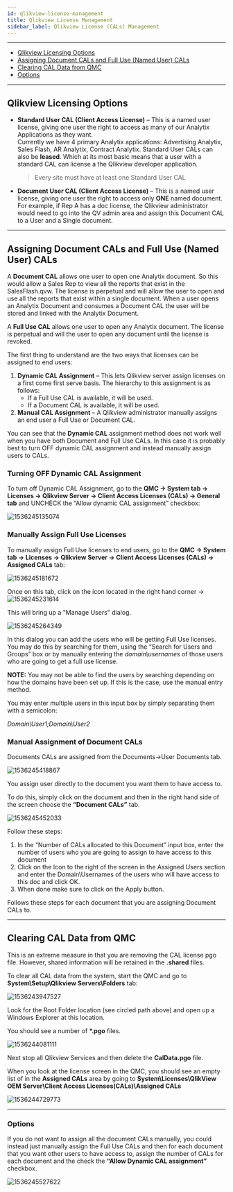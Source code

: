 ```yaml
---
id: qlikview-license-management
title: Qlikview License Management
sidebar_label: Qlikview License (CALs) Management
---
```


[Optional Header]: # "Qlikview License Management"



---

- [Qlikview Licensing Options](#qlikview-licensing-options)
- [Assigning Document CALs and Full Use (Named User) CALs](#assigning-document-cals-and-full-use-(named-user)-cals)
- [Clearing CAL Data from QMC](#clearing-cal-data-from-qmc)
- [Options](#options)

---

##  Qlikview Licensing Options

- **Standard User CAL (Client Access License)** – This is a named user license, giving one user the right to access as many of our Analytix Applications as they want.  
  Currently we have 4 primary Analytix applications: Advertising Analytix, Sales Flash, AR Analytix, Contract Analytix. 
  Standard User CALs can also be **leased**.  Which at its most basic means that a user with a standard CAL can license a the Qlikview developer application.  

  > Every site must have at least one Standard User CAL 

- **Document User CAL (Client Access License)** – This is a named user license, giving one user the right to access only **ONE** named document.  For example, if Rep A has a doc license, the Qlikview administrator would need to go into the QV admin area and assign this Document CAL to a User and a Single document.

---

## Assigning Document CALs and Full Use (Named User) CALs

A **Document CAL** allows one user to open one Analytix document. So this would allow a Sales Rep to view all the reports that exist in the SalesFlash.qvw. The license is perpetual and will allow the user to open and use all the reports that exist within a single document. When a user opens an Analytix Document and consumes a Document CAL the user will be stored and linked with the Analytix Document.

A **Full Use CAL** allows one user to open any Analytix document. The license is perpetual and will the user to open any document until the license is revoked.

The first thing to understand are the two ways that licenses can be assigned to end users:

1. **Dynamic CAL Assignment** – This lets Qlikview server assign licenses on a first come first serve basis. The hierarchy to this assignment is as follows:
   - If a Full Use CAL is available, it will be used.
   - If a Document CAL is available, it will be used.
2. **Manual CAL Assignment** – A Qlikview administrator manually assigns an end user a Full Use or Document CAL.

You can see that the **Dynamic CAL** assignment method does not work well when you have both Document and Full Use CALs. In this case it is probably best to turn OFF dynamic CAL assignment and instead manually assign users to CALs.

### Turning OFF Dynamic CAL Assignment

To turn off Dynamic CAL Assignment, go to the **QMC -> System tab -> Licenses -> Qlikview Server -> Client Access Licenses (CALs) -> General tab** and UNCHECK the “Allow dynamic CAL assignment” checkbox:

![1536245135074](../assets/support_1536245135074.png)

### Manually Assign Full Use Licenses

To manually assign Full Use licenses to end users, go to the **QMC -> System tab -> Licenses -> Qlikview Server -> Client Access Licenses (CALs) -> Assigned CALs** tab:

![1536245181672](../assets/support_1536245181672.png)

Once on this tab, click on the icon located in the right hand corner ->![1536245231614](../assets/support_1536245231614.png)

This will bring up a "Manage Users" dialog.

![1536245264349](../assets/support_1536245264349.png)

In this dialog you can add the users who will be getting Full Use licenses. You may do this by searching for them, using the “Search for Users and Groups” box or by manually entering the *domain\usernames* of those users who are going to get a full use license.  

**NOTE:** You may not be able to find the users by searching depending on how the domains have been set up.  If this is the case, use the manual entry method.

You may enter multiple users in this input box by simply separating them with a semicolon: 

*Domain\User1;Domain\User2*

### Manual Assignment of Document CALs

Documents CALs are assigned from the Documents->User Documents tab.

![1536245418867](../assets/support_1536245418867.png)

You assign user directly to the document you want them to have access to.

To do this, simply click on the document and then in the right hand side of the screen choose the **“Document CALs”** tab.

![1536245452033](../assets/support_1536245452033.png)

Follow these steps:

1. In the “Number of CALs allocated to this Document” input box, enter the number of users who you are going to assign to have access to this document
2. Click on the Icon to the right of the screen in the Assigned Users section and enter the Domain\Usernames of the users who will have access to this doc and click OK.
3. When done make sure to click on the Apply button.

Follows these steps for each document that you are assigning Document CALs to.

---

<div style="page-break-after: always;"></div>

## Clearing CAL Data from QMC

This is an extreme measure in that you are removing the CAL license pgo file.  However, shared information will be retained in the **.shared** files. 

To clear all CAL data from the system, start the QMC and go to **System\Setup\Qlikview Servers\Folders** tab:

![1536243947527](../assets/support_1536243947527.png)

Look for the Root Folder location (see circled path above) and open up a Windows Explorer at this location.

You should see a number of **\*.pgo** files.

![1536244081111](../assets/support_1536244081111.png)

Next stop all Qlikview Services and then delete the **CalData.pgo** file.  

When you look at the license screen in the QMC, you should see an empty list of in the **Assigned CALs** area by going to **System\Licenses\QlikView OEM Server\Client Access Licenses(CALs)\Assigned CALs**

![1536244729773](../assets/support_1536244729773.png)

------

<div style="page-break-after: always;"></div>

### Options

If you do not want to assign all the document CALs manually, you could instead just manually assign the Full Use CALs and then for each document that you want other users to have access to, assign the number of CALs for each document and the check the **“Allow Dynamic CAL assignment”** checkbox.

![1536245527622](../assets/support_1536245527622.png)

